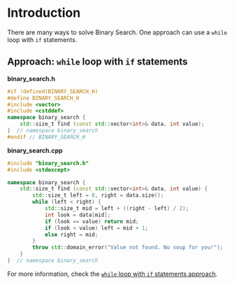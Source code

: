 # Introduction

There are many ways to solve Binary Search.
One approach can use a `while` loop with `if` statements.

## Approach: `while` loop with `if` statements

**binary_search.h**
```cpp
#if !defined(BINARY_SEARCH_H)
#define BINARY_SEARCH_H
#include <vector>
#include <cstddef>
namespace binary_search {
    std::size_t find (const std::vector<int>& data, int value);
}  // namespace binary_search
#endif // BINARY_SEARCH_H
```

**binary_search.cpp**
```cpp
#include "binary_search.h"
#include <stdexcept>

namespace binary_search {
    std::size_t find (const std::vector<int>& data, int value) {
        std::size_t left = 0, right = data.size();
        while (left < right) {
            std::size_t mid = left + ((right - left) / 2);
            int look = data[mid];
            if (look == value) return mid;
            if (look < value) left = mid + 1;
            else right = mid;
        }
        throw std::domain_error("Value not found. No soup for you!");
    }
}  // namespace binary_search
```

For more information, check the [`while` loop with `if` statements approach][approach-while-with-if-statements].

[approach-while-with-if-statements]: https://exercism.org/tracks/cpp/exercises/binary-search/approaches/while-with-if-statements
